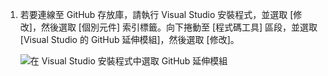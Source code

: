 1. 若要連線至 GitHub 存放庫，請執行 Visual Studio 安裝程式，並選取 [修改]，然後選取 [個別元件] 索引標籤。向下捲動至 [程式碼工具] 區段，並選取 [Visual Studio 的 GitHub 延伸模組]，然後選取 [修改]。
    
    ![在 Visual Studio 安裝程式中選取 GitHub 延伸模組](../media/installation-github-extension.png)
    